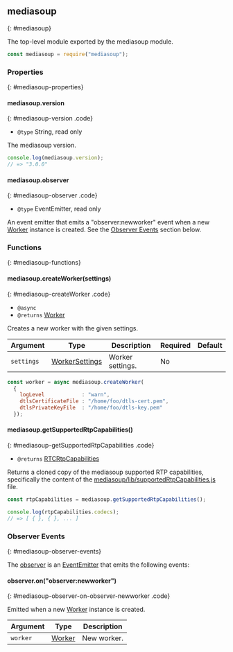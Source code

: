 ## mediasoup
{: #mediasoup}

The top-level module exported by the mediasoup module.

```javascript
const mediasoup = require("mediasoup");
```


### Properties
{: #mediasoup-properties}

<section markdown="1">

#### mediasoup.version
{: #mediasoup-version .code}

* `@type` String, read only

The mediasoup version.

```javascript
console.log(mediasoup.version);
// => "3.0.0"
```

#### mediasoup.observer
{: #mediasoup-observer .code}

* `@type` EventEmitter, read only

An event emitter that emits a "observer:newworker" event when a new [Worker](#Worker) instance is created. See the [Observer Events](#mediasoup-observer-events) section below.

</section>


### Functions
{: #mediasoup-functions}

<section markdown="1">

#### mediasoup.createWorker(settings)
{: #mediasoup-createWorker .code}

* `@async`
* `@returns` [Worker](#Worker)

Creates a new worker with the given settings.

<div markdown="1" class="table-wrapper L3">

Argument   | Type    | Description | Required | Default 
---------- | ------- | ----------- | -------- | ----------
`settings` | [WorkerSettings](#Worker-WorkerSettings) | Worker settings. | No |

</div>

```javascript
const worker = async mediasoup.createWorker(
  {
    logLevel            : "warn",
    dtlsCertificateFile : "/home/foo/dtls-cert.pem",
    dtlsPrivateKeyFile  : "/home/foo/dtls-key.pem"
  });
```

#### mediasoup.getSupportedRtpCapabilities()
{: #mediasoup-getSupportedRtpCapabilities .code}

* `@returns` [RTCRtpCapabilities](https://draft.ortc.org/#rtcrtpcapabilities*)

Returns a cloned copy of the mediasoup supported RTP capabilities, specifically the content of the [mediasoup/lib/supportedRtpCapabilities.js](https://github.com/versatica/mediasoup/blob/v3/lib/supportedRtpCapabilities.js) file.

```javascript
const rtpCapabilities = mediasoup.getSupportedRtpCapabilities();

console.log(rtpCapabilities.codecs);
// => [ { }, { }, ... ]
```

</section>


### Observer Events
{: #mediasoup-observer-events}

The [observer](#mediasoup-observer) is an [EventEmitter](https://nodejs.org/api/events.html#events_class_eventemitter) that emits the following events:

<section markdown="1">

#### observer.on("observer:newworker")
{: #mediasoup-observer-on-observer-newworker .code}

Emitted when a new [Worker](#Worker) instance is created.

<div markdown="1" class="table-wrapper L3">

Argument | Type    | Description   
-------- | ------- | ----------------
`worker` | [Worker](#Worker) | New worker.

</div>

</section>
